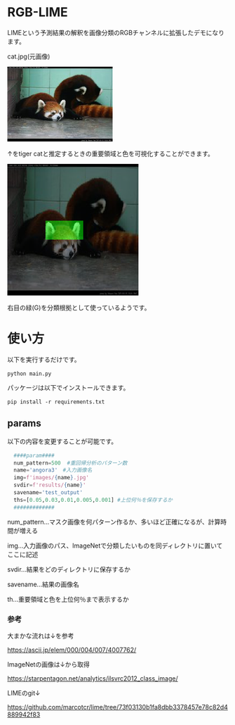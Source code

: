 # RGB-LIME
LIMEという予測結果の解釈を画像分類のRGBチャンネルに拡張したデモになります。

cat.jpg(元画像)

![ori](images/lpanda1.jpg)

↑をtiger catと推定するときの重要領域と色を可視化することができます。

![important area](results/lpanda1/501/merge/0.01.png)

右目の緑(G)を分類根拠として使っているようです。

# 使い方

以下を実行するだけです。
```
python main.py
```

パッケージは以下でインストールできます。
```
pip install -r requirements.txt
```

## params
以下の内容を変更することが可能です。
```python
  ####param####
  num_pattern=500  #重回帰分析のパターン数
  name='angora3'　#入力画像名
  img=f'images/{name}.jpg'
  svdir=f'results/{name}'
  savename='test_output'
  ths=[0.05,0.03,0.01,0.005,0.001] #上位何％を保存するか
  #############
```
num_pattern...マスク画像を何パターン作るか、多いほど正確になるが、計算時間が増える

img...入力画像のパス、ImageNetで分類したいものを同ディレクトリに置いてここに記述

svdir...結果をどのディレクトリに保存するか

savename...結果の画像名

th...重要領域と色を上位何％まで表示するか


### 参考
大まかな流れは↓を参考

https://ascii.jp/elem/000/004/007/4007762/

ImageNetの画像は↓から取得

https://starpentagon.net/analytics/ilsvrc2012_class_image/

LIMEのgit↓

https://github.com/marcotcr/lime/tree/73f03130b1fa8dbb3378457e78c82d4889942f83


